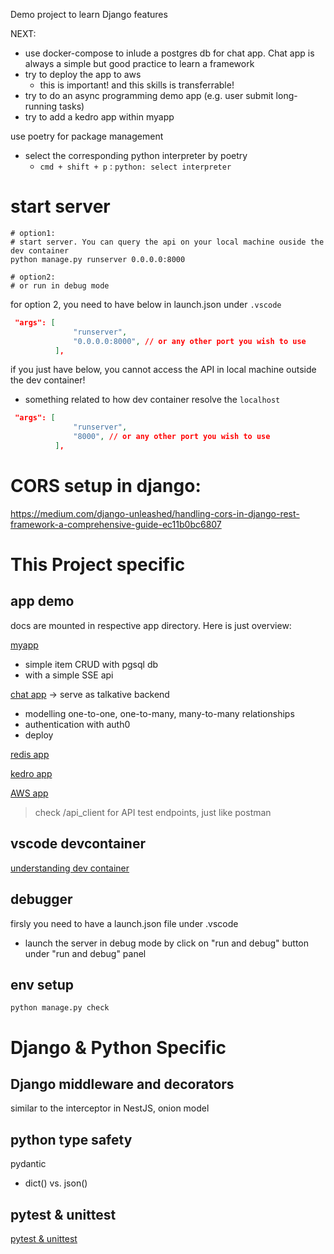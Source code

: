 
Demo project to learn Django features

NEXT:
+ use docker-compose to inlude a postgres db for chat app. Chat app is always a simple but good practice to learn a framework
+ try to deploy the app to aws
  + this is important! and this skills is transferrable!
+ try to do an async programming demo app (e.g. user submit long-running tasks)
+ try to add a kedro app within myapp


use poetry for package management
+ select the corresponding python interpreter by poetry
  + `cmd + shift + p` : `python: select interpreter` 


# start server
```shell
# option1:
# start server. You can query the api on your local machine ouside the dev container
python manage.py runserver 0.0.0.0:8000

# option2: 
# or run in debug mode 

```

for option 2, you need to have below in launch.json under `.vscode`
```json
 "args": [
              "runserver",
              "0.0.0.0:8000", // or any other port you wish to use
          ],
```

if you just have below, you cannot access the API in local machine outside the dev container!
+ something related to how dev container resolve the `localhost`
```json
 "args": [
              "runserver",
              "8000", // or any other port you wish to use
          ],

```






# CORS setup in django: 
https://medium.com/django-unleashed/handling-cors-in-django-rest-framework-a-comprehensive-guide-ec11b0bc6807


# This Project specific





## app demo 
docs are mounted in respective app directory. Here is just overview:

[myapp](./myapp/docs/readme.md)
+ simple item CRUD with pgsql db 
+ with a simple SSE api

[chat app](./my_chatpp/docs/mychatapp.md) -> serve as talkative backend
+ modelling one-to-one, one-to-many, many-to-many relationships
+ authentication with auth0
+ deploy

[redis app](./my_redis_app/docs/readme.md)


[kedro app](./my_kedro_api/docs/readme.md)


[AWS app](./my_aws_app/docs/readme.md)

> check /api_client for API test endpoints, just like postman


## vscode devcontainer

[understanding dev container](.devcontainer/doc/readme.md)

## debugger

firsly you need to have a launch.json file under .vscode
+ launch the server in debug mode by click on "run and debug" button under "run and debug" panel


## env setup

```shell
python manage.py check
```




# Django & Python Specific

## Django middleware and decorators
similar to the interceptor in NestJS, onion model

## python type safety
pydantic
+ dict() vs. json()

## pytest & unittest

[pytest & unittest](./tests/docs/readme.md)